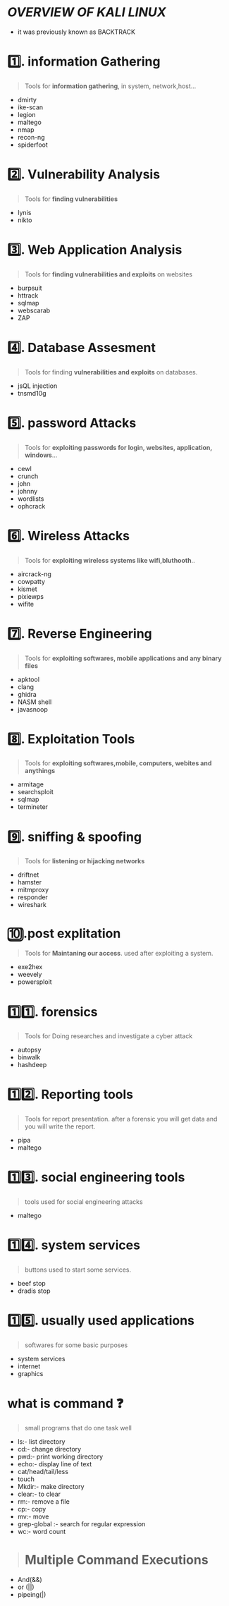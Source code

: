 # ***OVERVIEW OF KALI LINUX*** 

- it was previously known as BACKTRACK

# 1️⃣. information Gathering
> Tools for **information gathering**, in system, network,host...
- dmirty     
- ike-scan
- legion 
- maltego
- nmap 
- recon-ng
- spiderfoot

# 2️⃣. Vulnerability Analysis
> Tools for **finding vulnerabilities**
- lynis 
- nikto

# 3️⃣. Web Application Analysis
> Tools for **finding vulnerabilities and exploits** on websites
- burpsuit
- httrack
- sqlmap
- webscarab
- ZAP
# 4️⃣. Database Assesment 
> Tools for finding **vulnerabilities and exploits** on databases.
- jsQL injection
- tnsmd10g
# 5️⃣. password Attacks
> Tools for **exploiting passwords for login, websites, application, windows**...
- cewl
- crunch
- john
- johnny
- wordlists
- ophcrack
# 6️⃣. Wireless Attacks
> Tools for **exploiting wireless systems like wifi,bluthooth**..
- aircrack-ng
- cowpatty
- kismet
- pixiewps
- wifite

# 7️⃣. Reverse Engineering 
> Tools for **exploiting softwares, mobile applications and any binary files**
- apktool
- clang
- ghidra
- NASM shell
- javasnoop
# 8️⃣. Exploitation Tools
> Tools for **exploiting softwares,mobile, computers, webites and anythings**
- armitage
- searchsploit
- sqlmap
- termineter
# 9️⃣. sniffing & spoofing
> Tools for **listening or hijacking networks**
- driftnet
- hamster
- mitmproxy
- responder
- wireshark
# 🔟.post explitation
> Tools for **Maintaning our access**. used after exploiting a system.
- exe2hex
- weevely
- powersploit
# 1️⃣1️⃣. forensics
> Tools for Doing researches and investigate a cyber attack
- autopsy
- binwalk
- hashdeep
# 1️⃣2️⃣. Reporting tools
> Tools for report presentation. after a forensic you will get data and you will write the report.
- pipa
- maltego
# 1️⃣3️⃣. social engineering tools
> tools used for social engineering attacks
- maltego
# 1️⃣4️⃣. system services
> buttons used to start some services.
- beef stop
- dradis stop
# 1️⃣5️⃣. usually used applications
> softwares for some basic purposes
- system services
- internet
- graphics

# what is command ❓
> small programs that do one task well

- ls:-  list directory
- cd:- change directory 
- pwd:- print working directory
- echo:- display line of text
- cat/head/tail/less
- touch
- Mkdir:- make directory
- clear:- to clear
- rm:- remove a file
- cp:- copy
- mv:- move
- grep-global :- search for regular expression
- wc:- word count
># Multiple Command Executions
- And(&&) 
- or (||)
- pipeing(|)
